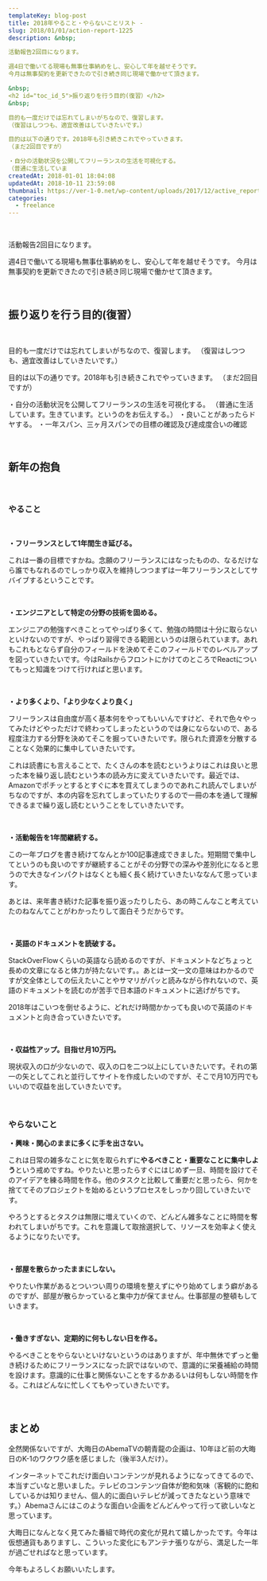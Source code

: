 ```yaml
---
templateKey: blog-post
title: 2018年やること・やらないことリスト -
slug: 2018/01/01/action-report-1225
description: &nbsp;

活動報告2回目になります。

週4日で働いてる現場も無事仕事納めをし、安心して年を越せそうです。
今月は無事契約を更新できたので引き続き同じ現場で働かせて頂きます。

&nbsp;
<h2 id="toc_id_5">振り返りを行う目的(復習）</h2>
&nbsp;

目的も一度だけでは忘れてしまいがちなので、復習します。
（復習はしつつも、適宜改善はしていきたいです。）

目的は以下の通りです。2018年も引き続きこれでやっていきます。
（まだ2回目ですが）

・自分の活動状況を公開してフリーランスの生活を可視化する。
（普通に生活していま
createdAt: 2018-01-01 18:04:08
updatedAt: 2018-10-11 23:59:08
thumbnail: https://ver-1-0.net/wp-content/uploads/2017/12/active_report.jpg
categories: 
  - freelance
---
```


&nbsp;

活動報告2回目になります。

週4日で働いてる現場も無事仕事納めをし、安心して年を越せそうです。
今月は無事契約を更新できたので引き続き同じ現場で働かせて頂きます。

&nbsp;
<h2 id="toc_id_5">振り返りを行う目的(復習）</h2>
&nbsp;

目的も一度だけでは忘れてしまいがちなので、復習します。
（復習はしつつも、適宜改善はしていきたいです。）

目的は以下の通りです。2018年も引き続きこれでやっていきます。
（まだ2回目ですが）

・自分の活動状況を公開してフリーランスの生活を可視化する。
（普通に生活しています。生きています。というのをお伝えする。）
・良いことがあったらドヤする。
・一年スパン、三ヶ月スパンでの目標の確認及び達成度合いの確認

&nbsp;
<h2>新年の抱負</h2>
&nbsp;
<h3>やること</h3>
&nbsp;

<strong>・フリーランスとして1年間生き延びる。</strong>

これは一番の目標ですかね。念願のフリーランスにはなったものの、なるだけなら誰でもなれるのでしっかり収入を維持しつつまずは一年フリーランスとしてサバイブするということです。

&nbsp;

<strong>・エンジニアとして特定の分野の技術を固める。</strong>

エンジニアの勉強すべきことってやっぱり多くて、勉強の時間は十分に取らないといけないのですが、やっぱり習得できる範囲というのは限られています。あれもこれもとならず自分のフィールドを決めてそこのフィールドでのレベルアップを図っていきたいです。今はRailsからフロントにかけてのところでReactについてもっと知識をつけて行ければと思います。

&nbsp;

<strong>・より多くより、「より少なくより良く」</strong>

フリーランスは自由度が高く基本何をやってもいいんですけど、それで色々やってみたけどやっただけで終わってしまったというのでは身にならないので、ある程度注力する分野を決めてそこを掘っていきたいです。限られた資源を分散することなく効果的に集中していきたいです。

これは読書にも言えることで、たくさんの本を読むというよりはこれは良いと思った本を繰り返し読むという本の読み方に変えていきたいです。最近では、Amazonでポチッとするとすぐに本を買えてしまうのであれこれ読んでしまいがちなのですが、本の内容を忘れてしまっていたりするので一冊の本を通して理解できるまで繰り返し読むということをしていきたいです。

&nbsp;

<strong>・活動報告を1年間継続する。</strong>

この一年ブログを書き続けてなんとか100記事達成できました。短期間で集中してというのも良いのですが継続することがその分野での深みや差別化になると思うので大きなインパクトはなくとも細く長く続けていきたいななんて思っています。

あとは、来年書き続けた記事を振り返ったりしたら、あの時こんなこと考えていたのねなんてことがわかったりして面白そうだからです。

&nbsp;

<strong>・英語のドキュメントを読破する。</strong>

StackOverFlowくらいの英語なら読めるのですが、ドキュメントなどちょっと長めの文章になると体力が持たないです。。あとは一文一文の意味はわかるのですが文全体としての伝えたいことやサマリがパッと読みながら作れないので、英語のドキュメントを読むのが苦手で日本語のドキュメントに逃げがちです。

2018年はこいつを倒せるように、どれだけ時間かかっても良いので英語のドキュメントと向き合っていきたいです。

&nbsp;

<strong>・収益性アップ。目指せ月10万円。</strong>

現状収入の口が少ないので、収入の口を二つ以上にしていきたいです。それの第一の矢としてこれと並行してサイトを作成したいのですが、そこで月10万円でもいいので収益を出していきたいです。

&nbsp;
<h3>やらないこと</h3>
<strong>・興味・関心のままに多くに手を出さない。</strong>

これは日常の雑多なことに気を取られずに<strong>やるべきこと・重要なことに集中しよう</strong>という戒めですね。やりたいと思ったらすぐにはじめず一旦、時間を設けてそのアイデアを練る時間を作る。他のタスクと比較して重要だと思ったら、何かを捨ててそのプロジェクトを始めるというプロセスをしっかり回していきたいです。

やろうとするとタスクは無限に増えていくので、どんどん雑多なことに時間を奪われてしまいがちです。これを意識して取捨選択して、リソースを効率よく使えるようになりたいです。

&nbsp;

<strong>・部屋を散らかったままにしない。</strong>

やりたい作業があるとついつい周りの環境を整えずにやり始めてしまう癖があるのですが、部屋が散らかっていると集中力が保てません。仕事部屋の整頓もしていきます。

&nbsp;

<strong>・働きすぎない、定期的に何もしない日を作る。</strong>

やるべきことをやらないといけないというのはありますが、年中無休でずっと働き続けるためにフリーランスになった訳ではないので、意識的に栄養補給の時間を設けます。意識的に仕事と関係ないことをするかあるいは何もしない時間を作る。これはどんなに忙しくてもやっていきたいです。

&nbsp;
<h2>まとめ</h2>
全然関係ないですが、大晦日のAbemaTVの朝青龍の企画は、10年ほど前の大晦日のK-1のワクワク感を感じました（後半3人だけ）。

インターネットでこれだけ面白いコンテンツが見れるようになってきてるので、本当すごいなと思いました。テレビのコンテンツ自体が飽和気味（客観的に飽和しているかは知りません、個人的に面白いテレビが減ってきたなという意味です。）Abemaさんにはこのような面白い企画をどんどんやって行って欲しいなと思っています。

大晦日になんとなく見てみた番組で時代の変化が見れて嬉しかったです。今年は仮想通貨もありますし、こういった変化にもアンテナ張りながら、満足した一年が過ごせればなと思っています。

今年もよろしくお願いいたします。

